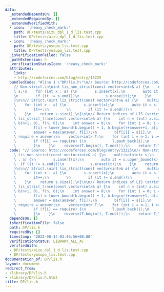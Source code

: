 ```yaml
---
data:
  _extendedDependsOn: []
  _extendedRequiredBy: []
  _extendedVerifiedWith:
  - icon: ':heavy_check_mark:'
    path: DP/tests/aizu_dpl_1_d_lis.test.cpp
    title: DP/tests/aizu_dpl_1_d_lis.test.cpp
  - icon: ':heavy_check_mark:'
    path: DP/tests/yosupo_lis.test.cpp
    title: DP/tests/yosupo_lis.test.cpp
  _isVerificationFailed: false
  _pathExtension: h
  _verificationStatusIcon: ':heavy_check_mark:'
  attributes:
    links:
    - http://codeforces.com/blog/entry/13225
  bundledCode: "#line 1 \"DP/lis.h\"\n// Source: http://codeforces.com/blog/entry/13225\n\
    // Non-strict.\n\nint lis_non_strict(const vector<int>& a) {\n    multiset<int>\
    \ s;\n    for (int x : a) {\n        s.insert(x);\n        auto it = s.upper_bound(x);\n\
    \n        if (it != s.end())\n            s.erase(it);\n    }\n    return s.size();\n\
    }\n\n// Strict.\nint lis_strict(const vector<int>& a) {\n    multiset<int> s;\n\
    \    for (int x : a) {\n        s.insert(x);\n        auto it = s.lower_bound(x);\n\
    \        it++;\n        \n        if (it != s.end())\n            s.erase(it);\n\
    \    }\n    return s.size();\n}\n\n// Return indices of LIS (strict)\nvector<int>\
    \ lis_strict_trace(const vector<int>& a) {\n    int n = (int) a.size();\n    vector<int>\
    \ b(n+1, 0), f(n, 0);\n    int answer = 0;\n    for (int i = 0; i < n; i++) {\n\
    \        f[i] = lower_bound(b.begin() + 1, b.begin()+answer+1, a[i]) - b.begin();\n\
    \        answer = max(answer, f[i]);\n        b[f[i]] = a[i];\n    }\n\n    int\
    \ require = answer;\n    vector<int> T;\n    for (int i = n-1; i >= 0; i--) {\n\
    \        if (f[i] == require) {\n            T.push_back(i);\n            require--;\n\
    \        }\n    }\n    reverse(T.begin(), T.end());\n    return T;\n}\n"
  code: "// Source: http://codeforces.com/blog/entry/13225\n// Non-strict.\n\nint\
    \ lis_non_strict(const vector<int>& a) {\n    multiset<int> s;\n    for (int x\
    \ : a) {\n        s.insert(x);\n        auto it = s.upper_bound(x);\n\n      \
    \  if (it != s.end())\n            s.erase(it);\n    }\n    return s.size();\n\
    }\n\n// Strict.\nint lis_strict(const vector<int>& a) {\n    multiset<int> s;\n\
    \    for (int x : a) {\n        s.insert(x);\n        auto it = s.lower_bound(x);\n\
    \        it++;\n        \n        if (it != s.end())\n            s.erase(it);\n\
    \    }\n    return s.size();\n}\n\n// Return indices of LIS (strict)\nvector<int>\
    \ lis_strict_trace(const vector<int>& a) {\n    int n = (int) a.size();\n    vector<int>\
    \ b(n+1, 0), f(n, 0);\n    int answer = 0;\n    for (int i = 0; i < n; i++) {\n\
    \        f[i] = lower_bound(b.begin() + 1, b.begin()+answer+1, a[i]) - b.begin();\n\
    \        answer = max(answer, f[i]);\n        b[f[i]] = a[i];\n    }\n\n    int\
    \ require = answer;\n    vector<int> T;\n    for (int i = n-1; i >= 0; i--) {\n\
    \        if (f[i] == require) {\n            T.push_back(i);\n            require--;\n\
    \        }\n    }\n    reverse(T.begin(), T.end());\n    return T;\n}\n"
  dependsOn: []
  isVerificationFile: false
  path: DP/lis.h
  requiredBy: []
  timestamp: '2022-08-14 03:46:56+08:00'
  verificationStatus: LIBRARY_ALL_AC
  verifiedWith:
  - DP/tests/aizu_dpl_1_d_lis.test.cpp
  - DP/tests/yosupo_lis.test.cpp
documentation_of: DP/lis.h
layout: document
redirect_from:
- /library/DP/lis.h
- /library/DP/lis.h.html
title: DP/lis.h
---
```

